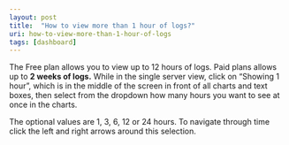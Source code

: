 ```yaml
---
layout: post
title:  "How to view more than 1 hour of logs?"
uri: how-to-view-more-than-1-hour-of-logs
tags: [dashboard]
---
```



The Free plan allows you to view up to 12 hours of logs. Paid plans allows up to **2 weeks of logs.** 
While in the single server view, click on “Showing 1 hour”, which is in the middle of the screen in front of all
charts and text boxes, then select from the dropdown how many hours you want to see at once in the charts.

<!--more-->


The optional values are 1, 3, 6, 12 or 24 hours. To navigate through time click the left and right arrows around
this selection.


<!-- todo img/video/gif -->
